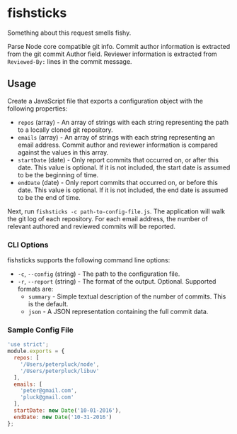 # fishsticks

Something about this request smells fishy.

Parse Node core compatible git info. Commit author information is extracted from the git commit Author field. Reviewer information is extracted from `Reviewed-By:` lines in the commit message.

## Usage

Create a JavaScript file that exports a configuration object with the following properties:

- `repos` (array) - An array of strings with each string representing the path to a locally cloned git repository.
- `emails` (array) - An array of strings with each string representing an email address. Commit author and reviewer information is compared against the values in this array.
- `startDate` (date) - Only report commits that occurred on, or after this date. This value is optional. If it is not included, the start date is assumed to be the beginning of time.
- `endDate` (date) - Only report commits that occurred on, or before this date. This value is optional. If it is not included, the end date is assumed to be the end of time.

Next, run `fishsticks -c path-to-config-file.js`. The application will walk the git log of each repository. For each email address, the number of relevant authored and reviewed commits will be reported.

### CLI Options

fishsticks supports the following command line options:

- `-c`, `--config` (string) - The path to the configuration file.
- `-r`, `--report` (string) - The format of the output. Optional. Supported formats are:
  - `summary` - Simple textual description of the number of commits. This is the default.
  - `json` - A JSON representation containing the full commit data.

### Sample Config File

```javascript
'use strict';
module.exports = {
  repos: [
    '/Users/peterpluck/node',
    '/Users/peterpluck/libuv'
  ],
  emails: [
    'peter@gmail.com',
    'pluck@gmail.com'
  ],
  startDate: new Date('10-01-2016'),
  endDate: new Date('10-31-2016')
};
```

